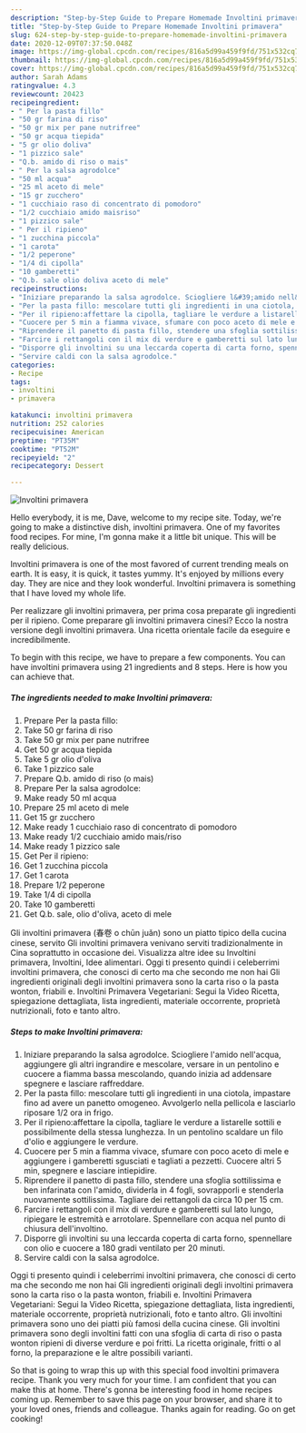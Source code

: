```yaml
---
description: "Step-by-Step Guide to Prepare Homemade Involtini primavera"
title: "Step-by-Step Guide to Prepare Homemade Involtini primavera"
slug: 624-step-by-step-guide-to-prepare-homemade-involtini-primavera
date: 2020-12-09T07:37:50.048Z
image: https://img-global.cpcdn.com/recipes/816a5d99a459f9fd/751x532cq70/involtini-primavera-recipe-main-photo.jpg
thumbnail: https://img-global.cpcdn.com/recipes/816a5d99a459f9fd/751x532cq70/involtini-primavera-recipe-main-photo.jpg
cover: https://img-global.cpcdn.com/recipes/816a5d99a459f9fd/751x532cq70/involtini-primavera-recipe-main-photo.jpg
author: Sarah Adams
ratingvalue: 4.3
reviewcount: 20423
recipeingredient:
- " Per la pasta fillo"
- "50 gr farina di riso"
- "50 gr mix per pane nutrifree"
- "50 gr acqua tiepida"
- "5 gr olio doliva"
- "1 pizzico sale"
- "Q.b. amido di riso o mais"
- " Per la salsa agrodolce"
- "50 ml acqua"
- "25 ml aceto di mele"
- "15 gr zucchero"
- "1 cucchiaio raso di concentrato di pomodoro"
- "1/2 cucchiaio amido maisriso"
- "1 pizzico sale"
- " Per il ripieno"
- "1 zucchina piccola"
- "1 carota"
- "1/2 peperone"
- "1/4 di cipolla"
- "10 gamberetti"
- "Q.b. sale olio doliva aceto di mele"
recipeinstructions:
- "Iniziare preparando la salsa agrodolce. Sciogliere l&#39;amido nell&#39;acqua, aggiungere gli altri ingrandire e mescolare, versare in un pentolino e cuocere a fiamma bassa mescolando, quando inizia ad addensare spegnere e lasciare raffreddare."
- "Per la pasta fillo: mescolare tutti gli ingredienti in una ciotola, impastare fino ad avere un panetto omogeneo. Avvolgerlo nella pellicola e lasciarlo riposare 1/2 ora in frigo."
- "Per il ripieno:affettare la cipolla, tagliare le verdure a listarelle sottili e possibilmente della stessa lunghezza. In un pentolino scaldare un filo d&#39;olio e aggiungere le verdure."
- "Cuocere per 5 min a fiamma vivace, sfumare con poco aceto di mele e aggiungere i gamberetti sgusciati e tagliati a pezzetti. Cuocere altri 5 min, spegnere e lasciare intiepidire."
- "Riprendere il panetto di pasta fillo, stendere una sfoglia sottilissima e ben infarinata con l&#39;amido, dividerla in 4 fogli, sovrapporli e stenderla nuovamente sottilissima. Tagliare dei rettangoli da circa 10 per 15 cm."
- "Farcire i rettangoli con il mix di verdure e gamberetti sul lato lungo, ripiegare le estremità e arrotolare. Spennellare con acqua nel punto di chiusura dell&#39;involtino."
- "Disporre gli involtini su una leccarda coperta di carta forno, spennellare con olio e cuocere a 180 gradi ventilato per 20 minuti."
- "Servire caldi con la salsa agrodolce."
categories:
- Recipe
tags:
- involtini
- primavera

katakunci: involtini primavera 
nutrition: 252 calories
recipecuisine: American
preptime: "PT35M"
cooktime: "PT52M"
recipeyield: "2"
recipecategory: Dessert

---
```



![Involtini primavera](https://img-global.cpcdn.com/recipes/816a5d99a459f9fd/751x532cq70/involtini-primavera-recipe-main-photo.jpg)

Hello everybody, it is me, Dave, welcome to my recipe site. Today, we're going to make a distinctive dish, involtini primavera. One of my favorites food recipes. For mine, I'm gonna make it a little bit unique. This will be really delicious.

Involtini primavera is one of the most favored of current trending meals on earth. It is easy, it is quick, it tastes yummy. It's enjoyed by millions every day. They are nice and they look wonderful. Involtini primavera is something that I have loved my whole life.

Per realizzare gli involtini primavera, per prima cosa preparate gli ingredienti per il ripieno. Come preparare gli involtini primavera cinesi? Ecco la nostra versione degli involtini primavera. Una ricetta orientale facile da eseguire e incredibilmente.


To begin with this recipe, we have to prepare a few components. You can have involtini primavera using 21 ingredients and 8 steps. Here is how you can achieve that.

<!--inarticleads1-->

##### The ingredients needed to make Involtini primavera:

1. Prepare  Per la pasta fillo:
1. Take 50 gr farina di riso
1. Take 50 gr mix per pane nutrifree
1. Get 50 gr acqua tiepida
1. Take 5 gr olio d&#39;oliva
1. Take 1 pizzico sale
1. Prepare Q.b. amido di riso (o mais)
1. Prepare  Per la salsa agrodolce:
1. Make ready 50 ml acqua
1. Prepare 25 ml aceto di mele
1. Get 15 gr zucchero
1. Make ready 1 cucchiaio raso di concentrato di pomodoro
1. Make ready 1/2 cucchiaio amido mais/riso
1. Make ready 1 pizzico sale
1. Get  Per il ripieno:
1. Get 1 zucchina piccola
1. Get 1 carota
1. Prepare 1/2 peperone
1. Take 1/4 di cipolla
1. Take 10 gamberetti
1. Get Q.b. sale, olio d&#39;oliva, aceto di mele


Gli involtini primavera (春卷 o chūn juǎn) sono un piatto tipico della cucina cinese, servito Gli involtini primavera venivano serviti tradizionalmente in Cina soprattutto in occasione dei. Visualizza altre idee su Involtini primavera, Involtini, Idee alimentari. Oggi ti presento quindi i celeberrimi involtini primavera, che conosci di certo ma che secondo me non hai Gli ingredienti originali degli involtini primavera sono la carta riso o la pasta wonton, friabili e. Involtini Primavera Vegetariani: Segui la Video Ricetta, spiegazione dettagliata, lista ingredienti, materiale occorrente, proprietà nutrizionali, foto e tanto altro. 

<!--inarticleads2-->

##### Steps to make Involtini primavera:

1. Iniziare preparando la salsa agrodolce. Sciogliere l&#39;amido nell&#39;acqua, aggiungere gli altri ingrandire e mescolare, versare in un pentolino e cuocere a fiamma bassa mescolando, quando inizia ad addensare spegnere e lasciare raffreddare.
1. Per la pasta fillo: mescolare tutti gli ingredienti in una ciotola, impastare fino ad avere un panetto omogeneo. Avvolgerlo nella pellicola e lasciarlo riposare 1/2 ora in frigo.
1. Per il ripieno:affettare la cipolla, tagliare le verdure a listarelle sottili e possibilmente della stessa lunghezza. In un pentolino scaldare un filo d&#39;olio e aggiungere le verdure.
1. Cuocere per 5 min a fiamma vivace, sfumare con poco aceto di mele e aggiungere i gamberetti sgusciati e tagliati a pezzetti. Cuocere altri 5 min, spegnere e lasciare intiepidire.
1. Riprendere il panetto di pasta fillo, stendere una sfoglia sottilissima e ben infarinata con l&#39;amido, dividerla in 4 fogli, sovrapporli e stenderla nuovamente sottilissima. Tagliare dei rettangoli da circa 10 per 15 cm.
1. Farcire i rettangoli con il mix di verdure e gamberetti sul lato lungo, ripiegare le estremità e arrotolare. Spennellare con acqua nel punto di chiusura dell&#39;involtino.
1. Disporre gli involtini su una leccarda coperta di carta forno, spennellare con olio e cuocere a 180 gradi ventilato per 20 minuti.
1. Servire caldi con la salsa agrodolce.


Oggi ti presento quindi i celeberrimi involtini primavera, che conosci di certo ma che secondo me non hai Gli ingredienti originali degli involtini primavera sono la carta riso o la pasta wonton, friabili e. Involtini Primavera Vegetariani: Segui la Video Ricetta, spiegazione dettagliata, lista ingredienti, materiale occorrente, proprietà nutrizionali, foto e tanto altro. Gli involtini primavera sono uno dei piatti più famosi della cucina cinese. Gli involtini primavera sono degli involtini fatti con una sfoglia di carta di riso o pasta wonton ripieni di diverse verdure e poi fritti. La ricetta originale, fritti o al forno, la preparazione e le altre possibili varianti. 

So that is going to wrap this up with this special food involtini primavera recipe. Thank you very much for your time. I am confident that you can make this at home. There's gonna be interesting food in home recipes coming up. Remember to save this page on your browser, and share it to your loved ones, friends and colleague. Thanks again for reading. Go on get cooking!
